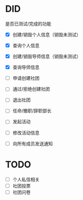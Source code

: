 # DID

是否已测试/完成的功能

- [X] 创建/销毁个人信息（销毁未测试）
- [X] 查询个人信息
- [X] 创建/销毁导师信息（销毁未测试）
- [X] 查询导师信息
- [ ] 申请创建社团
- [ ] 通过/拒绝创建社团
- [ ] 退出社团
- [ ] 任命/撤职/辞职部长
- [ ] 发起活动
- [ ] 修改活动信息
- [ ] 向所有成员发送通知



# TODO


- [ ] 个人私信相关
- [ ] 社团投票
- [ ] 社团问卷